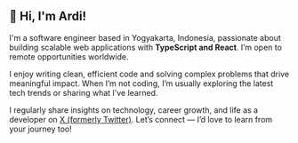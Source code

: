 ## 👋 Hi, I'm Ardi!

I'm a software engineer based in Yogyakarta, Indonesia, passionate about building scalable web applications with **TypeScript and React**. I’m open to remote opportunities worldwide.

I enjoy writing clean, efficient code and solving complex problems that drive meaningful impact. When I’m not coding, I’m usually exploring the latest tech trends or sharing what I’ve learned.

I regularly share insights on technology, career growth, and life as a developer on [X (formerly Twitter)](https://x.com/ardizanki7). Let’s connect — I’d love to learn from your journey too!
